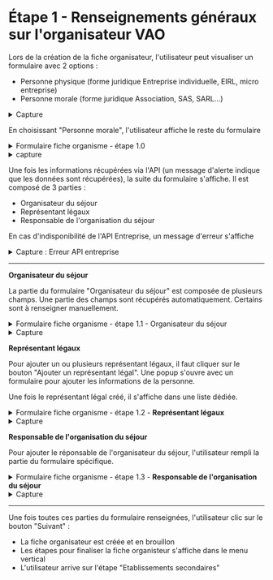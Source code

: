 # Étape 1 - Renseignements généraux sur l'organisateur VAO

Lors de la création de la fiche organisateur, l'utilisateur peut visualiser un formulaire avec 2 options :&#x20;

* Personne physique (forme juridique Entreprise individuelle, EIRL, micro entreprise)
* Personne morale (forme juridique Association, SAS, SARL…)

<details>

<summary>Capture</summary>

<figure><img src="../../../.gitbook/assets/Capture d’écran 2025-06-29 à 13.42.50.png" alt=""><figcaption></figcaption></figure>



</details>

En choisissant "Personne morale", l'utilisateur affiche le reste du formulaire&#x20;

<details>

<summary>Formulaire fiche organisme - étape 1.0</summary>

{% include "../../../.gitbook/includes/formulaire-fiche-organisme-etape-1.md" %}

</details>

<details>

<summary>capture</summary>

<figure><img src="../../../.gitbook/assets/Capture d’écran 2025-06-29 à 13.48.01.png" alt=""><figcaption></figcaption></figure>

</details>

Une fois les informations récupérées via l'API (un message d'alerte indique que les données sont récupérées), la suite du formulaire s'affiche. Il est composé de 3 parties :&#x20;

* Organisateur du séjour
* Représentant légaux
* Responsable de l'organisation du séjour

En cas d'indisponibilité de l'API Entreprise, un message d'erreur s'affiche&#x20;

<details>

<summary>Capture : Erreur API entreprise</summary>

<figure><img src="../../../.gitbook/assets/Capture d’écran 2025-07-11 à 15.21.35.png" alt=""><figcaption></figcaption></figure>

</details>

***

**Organisateur du séjour**

La partie du formulaire "Organisateur du séjour" est composée de plusieurs champs. Une partie des champs sont récupérés automatiquement. Certains sont à renseigner manuellement. &#x20;

<details>

<summary>Formulaire fiche organisme - étape 1.1 - Organisateur du séjour</summary>

{% include "../../../.gitbook/includes/formulaire-fiche-organisme-etape-1.1.md" %}

</details>

<details>

<summary>Capture</summary>

<figure><img src="../../../.gitbook/assets/Capture d’écran 2025-06-29 à 13.56.36.png" alt=""><figcaption></figcaption></figure>



</details>

**Représentant légaux**

Pour ajouter un ou plusieurs représentant légaux, il faut cliquer sur le bouton "Ajouter un représentant légal". Une popup s'ouvre avec un formulaire pour ajouter les informations de la personne.&#x20;

Une fois le représentant légal créé, il s'affiche dans une liste dédiée.&#x20;

<details>

<summary>Formulaire fiche organisme - étape 1.2 - <strong>Représentant légaux</strong></summary>

{% include "../../../.gitbook/includes/formulaire-fiche-organisme-etape-1.2.md" %}

</details>

<details>

<summary>Capture</summary>

<figure><img src="../../../.gitbook/assets/Capture d’écran 2025-06-29 à 14.10.45.png" alt=""><figcaption><p>Formulaire d'ajout d'un représentant légal</p></figcaption></figure>

<figure><img src="../../../.gitbook/assets/Capture d’écran 2025-06-29 à 14.17.12.png" alt=""><figcaption><p>Liste des représentant légaux</p></figcaption></figure>

</details>

**Responsable de l'organisation du séjour**

Pour ajouter le réponsable de l'organisateur du séjour, l'utilisateur rempli la partie du formulaire spécifique.&#x20;

<details>

<summary>Formulaire fiche organisme - étape 1.3 - <strong>Responsable de l'organisation du séjour</strong></summary>

{% include "../../../.gitbook/includes/formulaire-fiche-organisme-etape-1.3.md" %}

</details>

<details>

<summary>Capture</summary>

<figure><img src="../../../.gitbook/assets/Capture d’écran 2025-06-29 à 14.22.01.png" alt=""><figcaption></figcaption></figure>

</details>

***

Une fois toutes ces parties du formulaire renseignées, l'utilisateur clic sur le bouton "Suivant" :&#x20;

* La fiche organisateur est créée et en brouillon
* Les étapes pour finaliser la fiche organisteur s'affiche dans le menu vertical
* L'utilisateur arrive sur l'étape "Etablissements secondaires"





